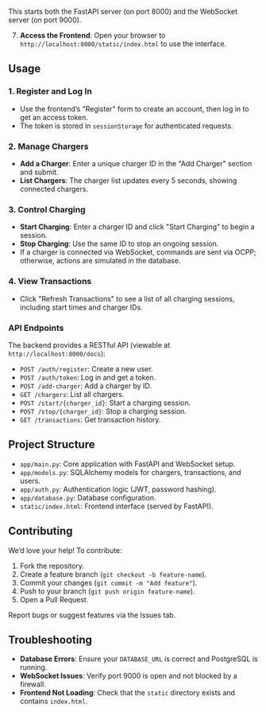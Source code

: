 This starts both the FastAPI server (on port 8000) and the WebSocket server (on port 9000).

7. **Access the Frontend**:
Open your browser to `http://localhost:8000/static/index.html` to use the interface.

## Usage

### 1. Register and Log In
- Use the frontend’s "Register" form to create an account, then log in to get an access token.
- The token is stored in `sessionStorage` for authenticated requests.

### 2. Manage Chargers
- **Add a Charger**: Enter a unique charger ID in the "Add Charger" section and submit.
- **List Chargers**: The charger list updates every 5 seconds, showing connected chargers.

### 3. Control Charging
- **Start Charging**: Enter a charger ID and click "Start Charging" to begin a session.
- **Stop Charging**: Use the same ID to stop an ongoing session.
- If a charger is connected via WebSocket, commands are sent via OCPP; otherwise, actions are simulated in the database.

### 4. View Transactions
- Click "Refresh Transactions" to see a list of all charging sessions, including start times and charger IDs.

### API Endpoints
The backend provides a RESTful API (viewable at `http://localhost:8000/docs`):
- `POST /auth/register`: Create a new user.
- `POST /auth/token`: Log in and get a token.
- `POST /add-charger`: Add a charger by ID.
- `GET /chargers`: List all chargers.
- `POST /start/{charger_id}`: Start a charging session.
- `POST /stop/{charger_id}`: Stop a charging session.
- `GET /transactions`: Get transaction history.

## Project Structure

- `app/main.py`: Core application with FastAPI and WebSocket setup.
- `app/models.py`: SQLAlchemy models for chargers, transactions, and users.
- `app/auth.py`: Authentication logic (JWT, password hashing).
- `app/database.py`: Database configuration.
- `static/index.html`: Frontend interface (served by FastAPI).

## Contributing

We’d love your help! To contribute:
1. Fork the repository.
2. Create a feature branch (`git checkout -b feature-name`).
3. Commit your changes (`git commit -m "Add feature"`).
4. Push to your branch (`git push origin feature-name`).
5. Open a Pull Request.

Report bugs or suggest features via the Issues tab.

## Troubleshooting

- **Database Errors**: Ensure your `DATABASE_URL` is correct and PostgreSQL is running.
- **WebSocket Issues**: Verify port 9000 is open and not blocked by a firewall.
- **Frontend Not Loading**: Check that the `static` directory exists and contains `index.html`.

